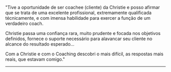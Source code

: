 "Tive a oportunidade de ser coachee (cliente) da Christie e posso afirmar que se trata de uma excelente profissional, extremamente qualificada técnicamente, e com imensa habilidade para exercer a função de um verdadeiro coach.   

Christie passa uma confiança rara, muito prudente e focada nos objetivos definidos, fornece o suporte necessário para alavancar seu cliente no alcance do resultado esperado...   

Com a Christie e com o Coaching descobri o mais difícil, as respostas mais reais, que estavam comigo."

---